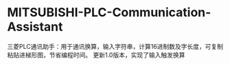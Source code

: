 # MITSUBISHI-PLC-Communication-Assistant
三菱PLC通讯助手：用于通讯换算，输入字符串，计算16进制数及字长度，可复制粘贴进梯形图，节省编程时间。
更新1.0版本，实现了输入触发换算
